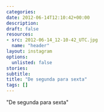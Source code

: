 ```yaml
---
categories:
date: 2012-06-14T12:10:42+00:00
description:
draft: false
resources:
- src: 2012-06-14_12-10-42_UTC.jpg
  name: "header"
layout: instagram
options:
  unlisted: false
stories:
subtitle:
title: "De segunda para sexta"
tags: []
---
```


"De segunda para sexta"
